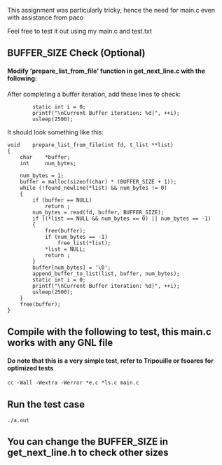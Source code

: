 This assignment was particularly tricky, hence the need for main.c even with assistance from paco

Feel free to test it out using my main.c and test.txt


## BUFFER_SIZE Check (Optional)
#### Modify 'prepare_list_from_file' function in get_next_line.c with the following:

After completing a buffer iteration, add these lines to check:
```
		static int i = 0;
		printf("\nCurrent Buffer iteration: %d|", ++i);
		usleep(2500);
```

It should look something like this:

```
void	prepare_list_from_file(int fd, t_list **list)
{
	char	*buffer;
	int		num_bytes;

	num_bytes = 1;
	buffer = malloc(sizeof(char) * (BUFFER_SIZE + 1));
	while (!found_newline(*list) && num_bytes != 0)
	{
		if (buffer == NULL)
			return ;
		num_bytes = read(fd, buffer, BUFFER_SIZE);
		if ((*list == NULL && num_bytes == 0) || num_bytes == -1)
		{
			free(buffer);
			if (num_bytes == -1)
				free_list(*list);
			*list = NULL;
			return ;
		}
		buffer[num_bytes] = '\0';
		append_buffer_to_list(list, buffer, num_bytes);
		static int i = 0;
		printf("\nCurrent Buffer iteration: %d|", ++i);
		usleep(2500);
	}
	free(buffer);
}
```

## Compile with the following to test, this main.c works with any GNL file
#### Do note that this is a very simple test, refer to Tripouille or fsoares for optimized tests
```
cc -Wall -Wextra -Werror *e.c *ls.c main.c
```

## Run the test case
```
./a.out
```

## You can change the BUFFER_SIZE in get_next_line.h to check other sizes
